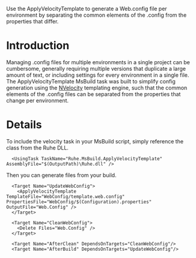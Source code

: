 Use the ApplyVelocityTemplate to generate a Web.config file per environment by separating the common elements of the .config from the properties that differ.

# Introduction #

Managing .config files for multiple environments in a single project can be cumbersome, generally requiring multiple versions that duplicate a large amount of text, or including settings for every environment in a single file. The ApplyVelocityTemplate MsBuild task was built to simplify config generation using the [NVelocity](http://castleproject.org/others/nvelocity/index.html) templating engine, such that the common elements of the .config files can be separated from the properties that change per environment.


# Details #

To include the velocity task in your MsBuild script, simply reference the class from the Ruhe DLL.

```
  <UsingTask TaskName="Ruhe.MsBuild.ApplyVelocityTemplate" AssemblyFile="$(OutputPath)\Ruhe.dll" />
```

Then you can generate files from your build.

```
  <Target Name="UpdateWebConfig">
    <ApplyVelocityTemplate TemplateFile="WebConfig/template.web.config" PropertiesFile="WebConfig/$(Configuration).properties" OutputFile="Web.Config" />
  </Target>
  
  <Target Name="CleanWebConfig">
    <Delete Files="Web.Config" />
  </Target>

  <Target Name="AfterClean" DependsOnTargets="CleanWebConfig"/>  
  <Target Name="AfterBuild" DependsOnTargets="UpdateWebConfig"/>
```